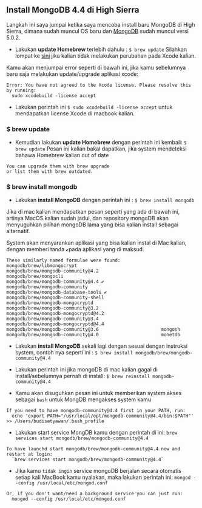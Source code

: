 ## Install MongoDB 4.4 di High Sierra

Langkah ini saya jumpai ketika saya mencoba install baru MongoDB di High Sierra, dimana sudah muncul OS baru dan [MongoDB](https://www.mongodb.org) sudah muncul versi 5.0.2.


* Lakukan **update Homebrew** terlebih dahulu : `$ brew update`
Silahkan lompat ke [sini](#brew-update) jika kalian tidak melakukan perubahan pada Xcode kalian.

Kamu akan menjumpai error seperti di bawah ini, jika kamu sebelumnya baru saja melakukan update/upgrade aplikasi xcode:
```
Error: You have not agreed to the Xcode license. Please resolve this by running:
  sudo xcodebuild -license accept
```
* Lakukan perintah ini `$ sudo xcodebuild -license accept` untuk mendapatkan license Xcode di macbook kalian.


### $ brew update
* Kemudian lakukan **update Homebrew** dengan perintah ini kembali: `$ brew update`
Pesan ini kalian bakal dapatkan, jika system mendeteksi bahawa Homebrew kalian out of date
```
You can upgrade them with brew upgrade
or list them with brew outdated.
```

### $ brew install mongodb
* Lakukan **install MongoDB** dengan perintah ini : `$ brew install mongodb`

Jika di mac kalian mendapatkan pesan seperti yang ada di bawah ini, artinya MacOS kalian sudah jadul, dan repository mongoDB akan menyuguhkan pilihan mongoDB lama yang bisa kalian install sebagai alternatif.

System akan menyarankan aplikasi yang bisa kalian instal di Mac kalian, dengan memberi tanda `✔`pada aplikasi yang di maksud.
```
These similarly named formulae were found:
mongodb/brew/libmongocrypt                               mongodb/brew/mongodb-community@4.2
mongodb/brew/mongocli                                    mongodb/brew/mongodb-community@4.4 ✔
mongodb/brew/mongodb-community                           mongodb/brew/mongodb-database-tools ✔
mongodb/brew/mongodb-community-shell                     mongodb/brew/mongodb-mongocryptd
mongodb/brew/mongodb-community@3.2                       mongodb/brew/mongodb-mongocryptd@4.2
mongodb/brew/mongodb-community@3.4                       mongodb/brew/mongodb-mongocryptd@4.4
mongodb/brew/mongodb-community@3.6                       mongosh
mongodb/brew/mongodb-community@4.0                       monetdb
```

* Lakukan **install MongoDB** sekali lagi dengan sesuai dengan instruksi system, contoh nya seperti ini :
`$ brew install mongodb/brew/mongodb-community@4.4`

* Lakukan perintah ini jika mongoDB di mac kalian gagal di install/sebelumnya pernah di install:
`$ brew reinstall mongodb-community@4.4`

* Kamu akan disuguhkan pesan ini untuk memberikan system akses sebagai `bash` untuk MongDB mengakses system kamu
```
If you need to have mongodb-community@4.4 first in your PATH, run:
  echo 'export PATH="/usr/local/opt/mongodb-community@4.4/bin:$PATH"' >> /Users/budisetyawan/.bash_profile
```

* Lakukan start service MongDB kamu dengan perintah di ini: `brew services start mongodb/brew/mongodb-community@4.4`
```
To have launchd start mongodb/brew/mongodb-community@4.4 now and restart at login:
  `brew services start mongodb/brew/mongodb-community@4.4`
```

* Jika kamu `tidak ingin` service mongoDB berjalan secara otomatis setiap kali MacBook kamu nyalakan, maka lakukan perintah ini:
`mongod --config /usr/local/etc/mongod.conf`
```
Or, if you don't want/need a background service you can just run:
  mongod --config /usr/local/etc/mongod.conf
```

